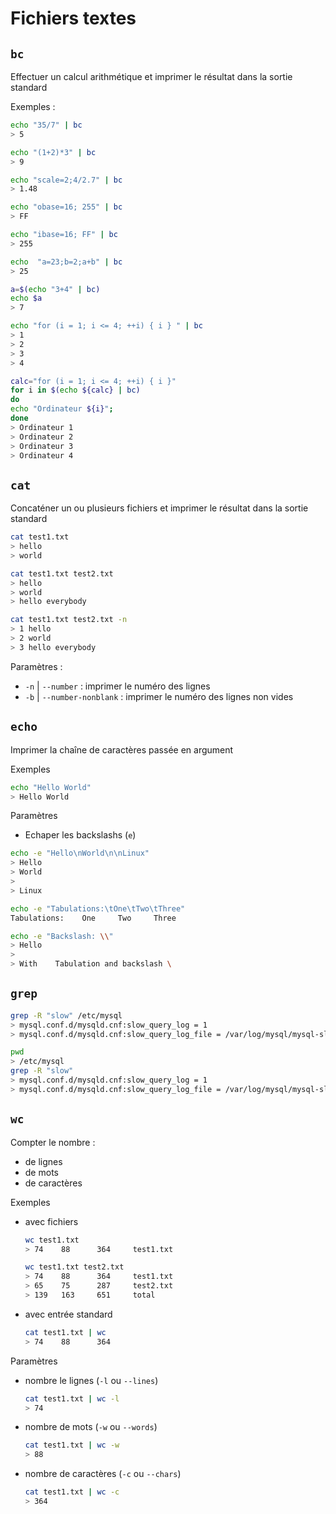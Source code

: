# Fichiers textes

## `bc`

Effectuer un calcul arithmétique et imprimer le résultat dans la sortie standard

Exemples :

```bash
echo "35/7" | bc
> 5
```

```bash
echo "(1+2)*3" | bc
> 9
```

```bash
echo "scale=2;4/2.7" | bc
> 1.48
```

```bash
echo "obase=16; 255" | bc
> FF
```

```bash
echo "ibase=16; FF" | bc
> 255
```

```bash
echo  "a=23;b=2;a+b" | bc
> 25
```

```bash
a=$(echo "3+4" | bc)
echo $a
> 7
```

```bash
echo "for (i = 1; i <= 4; ++i) { i } " | bc
> 1
> 2
> 3
> 4
```

```bash
calc="for (i = 1; i <= 4; ++i) { i }"
for i in $(echo ${calc} | bc)
do
echo "Ordinateur ${i}";
done
> Ordinateur 1
> Ordinateur 2
> Ordinateur 3
> Ordinateur 4
```

## `cat`

Concaténer un ou plusieurs fichiers et imprimer le résultat dans la sortie standard

```bash
cat test1.txt
> hello
> world
```

```bash
cat test1.txt test2.txt
> hello
> world
> hello everybody
```

```bash
cat test1.txt test2.txt -n
> 1 hello
> 2 world
> 3 hello everybody
```

Paramètres :

* `-n` | `--number` : imprimer le numéro des lignes
* `-b` | `--number-nonblank` : imprimer le numéro des lignes non vides

## `echo`

Imprimer la chaîne de caractères passée en argument

Exemples

```bash
echo "Hello World"
> Hello World
```

Paramètres

* Echaper les backslashs (`e`)

```bash
echo -e "Hello\nWorld\n\nLinux"
> Hello
> World
>
> Linux
```

```bash
echo -e "Tabulations:\tOne\tTwo\tThree"
Tabulations:    One     Two     Three
```

```bash
echo -e "Backslash: \\"
> Hello
>
> With    Tabulation and backslash \
```

## `grep`

```bash
grep -R "slow" /etc/mysql
> mysql.conf.d/mysqld.cnf:slow_query_log = 1
> mysql.conf.d/mysqld.cnf:slow_query_log_file = /var/log/mysql/mysql-slow.log
```

```bash
pwd
> /etc/mysql
grep -R "slow"
> mysql.conf.d/mysqld.cnf:slow_query_log = 1
> mysql.conf.d/mysqld.cnf:slow_query_log_file = /var/log/mysql/mysql-slow.log
```

## `wc`

Compter le nombre :

* de lignes
* de mots
* de caractères

Exemples

* avec fichiers

    ```bash
    wc test1.txt
    > 74    88      364     test1.txt
    ```

    ```bash
    wc test1.txt test2.txt
    > 74    88      364     test1.txt
    > 65    75      287     test2.txt
    > 139   163     651     total
    ```

* avec entrée standard

    ```bash
    cat test1.txt | wc
    > 74    88      364
    ```

Paramètres

* nombre le lignes (`-l` ou `--lines`)

    ```bash
    cat test1.txt | wc -l
    > 74
    ```

* nombre de mots (`-w` ou `--words`)

    ```bash
    cat test1.txt | wc -w
    > 88
    ```

* nombre de caractères (`-c` ou `--chars`)

    ```bash
    cat test1.txt | wc -c
    > 364
    ```
